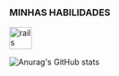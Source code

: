 ### MINHAS HABILIDADES
 <img src="https://cdn.jsdelivr.net/gh/devicons/devicon/icons/java/java-original.svg" alt="rails" width="" height="40" style="max-width:100%;"></img>
 
![Anurag's GitHub stats](https://github-readme-stats.vercel.app/api?username=anuraghazra&show_icons=true&theme=radical)


 
<!--
**SrMinister/SrMinister** is a ✨ _special_ ✨ repository because its `README.md` (this file) appears on your GitHub profile.

Here are some ideas to get you started:

- 🔭 I’m currently working on ...
- 🌱 I’m currently learning ...
- 👯 I’m looking to collaborate on ...
- 🤔 I’m looking for help with ...
- 💬 Ask me about ...
- 📫 How to reach me: ...
- 😄 Pronouns: ...
- ⚡ Fun fact: ...
-->
